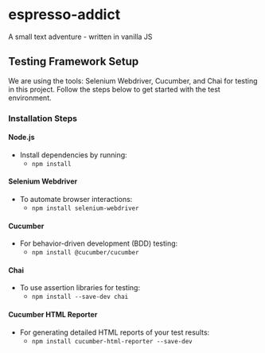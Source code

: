 # espresso-addict
 A small text adventure - written in vanilla JS

## Testing Framework Setup
We are using the tools: Selenium Webdriver, Cucumber, and Chai for testing in this project. Follow the steps below to get started with the test environment.

### Installation Steps

#### Node.js
- Install dependencies by running:
  - `npm install`

#### Selenium Webdriver
- To automate browser interactions:
  - `npm install selenium-webdriver`

#### Cucumber
- For behavior-driven development (BDD) testing:
  - `npm install @cucumber/cucumber`

#### Chai
- To use assertion libraries for testing:
  - `npm install --save-dev chai`

#### Cucumber HTML Reporter
- For generating detailed HTML reports of your test results:
  - `npm install cucumber-html-reporter --save-dev`